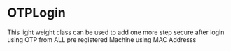 # OTPLogin
This light weight class can be used to add one more step secure after login using OTP from ALL pre registered Machine using MAC Addresss
